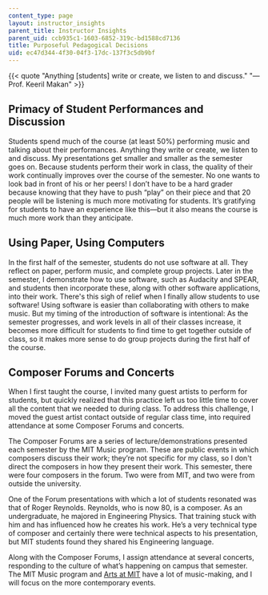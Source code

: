 ```yaml
---
content_type: page
layout: instructor_insights
parent_title: Instructor Insights
parent_uid: ccb935c1-1603-6852-319c-bd1588cd7136
title: Purposeful Pedagogical Decisions
uid: ec47d344-4f30-04f3-17dc-137f3c5db9bf
---
```


{{< quote "Anything [students] write or create, we listen to and discuss." "—Prof. Keeril Makan" >}}

Primacy of Student Performances and Discussion
----------------------------------------------

Students spend much of the course (at least 50%) performing music and talking about their performances. Anything they write or create, we listen to and discuss. My presentations get smaller and smaller as the semester goes on. Because students perform their work in class, the quality of their work continually improves over the course of the semester. No one wants to look bad in front of his or her peers! I don’t have to be a hard grader because knowing that they have to push “play” on their piece and that 20 people will be listening is much more motivating for students. It’s gratifying for students to have an experience like this—but it also means the course is much more work than they anticipate.

Using Paper, Using Computers
----------------------------

In the first half of the semester, students do not use software at all. They reflect on paper, perform music, and complete group projects. Later in the semester, I demonstrate how to use software, such as Audacity and SPEAR, and students then incorporate these, along with other software applications, into their work. There's this sigh of relief when I finally allow students to use software! Using software is easier than collaborating with others to make music. But my timing of the introduction of software is intentional: As the semester progresses, and work levels in all of their classes increase, it becomes more difficult for students to find time to get together outside of class, so it makes more sense to do group projects during the first half of the course.

Composer Forums and Concerts
----------------------------

When I first taught the course, I invited many guest artists to perform for students, but quickly realized that this practice left us too little time to cover all the content that we needed to during class. To address this challenge, I moved the guest artist contact outside of regular class time, into required attendance at some Composer Forums and concerts.

The Composer Forums are a series of lecture/demonstrations presented each semester by the MIT Music program. These are public events in which composers discuss their work; they’re not specific for my class, so I don't direct the composers in how they present their work. This semester, there were four composers in the forum. Two were from MIT, and two were from outside the university.

One of the Forum presentations with which a lot of students resonated was that of Roger Reynolds. Reynolds, who is now 80, is a composer. As an undergraduate, he majored in Engineering Physics. That training stuck with him and has influenced how he creates his work. He’s a very technical type of composer and certainly there were technical aspects to his presentation, but MIT students found they shared his Engineering language.

Along with the Composer Forums, I assign attendance at several concerts, responding to the culture of what’s happening on campus that semester. The MIT Music program and [Arts at MIT](http://arts.mit.edu/) have a lot of music-making, and I will focus on the more contemporary events.
